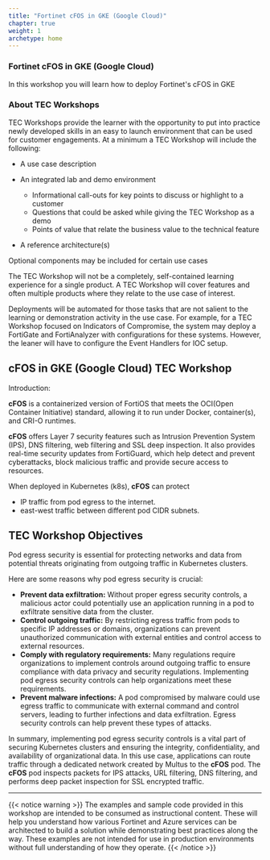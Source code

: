 ```yaml
---
title: "Fortinet cFOS in GKE (Google Cloud)"
chapter: true
weight: 1
archetype: home
---
```


### Fortinet cFOS in GKE (Google Cloud)

In this workshop you will learn how to deploy Fortinet's cFOS in GKE

### About TEC Workshops

TEC Workshops provide the learner with the opportunity to put into practice newly developed skills in an easy to launch environment that can be used for customer engagements. At a minimum a TEC Workshop will include the following:

* A use case description
* An integrated lab and demo environment

  * Informational call-outs for key points to discuss or highlight to a customer
  * Questions that could be asked while giving the TEC Workshop as a demo
  * Points of value that relate the business value to the technical feature
* A reference architecture(s)

Optional components may be included for certain use cases

The TEC Workshop will not be a completely, self-contained learning experience for a single product. A TEC Workshop will cover features and often multiple products where they relate to the use case of interest.  

Deployments will be automated for those tasks that are not salient to the learning or demonstration activity in the use case. For example, for a TEC Workshop focused on Indicators of Compromise, the system may deploy a FortiGate and FortiAnalyzer with configurations for these systems. However, the leaner will have to configure the Event Handlers for IOC setup.  

## cFOS in GKE (Google Cloud) TEC Workshop

Introduction:

**cFOS** is a containerized version of FortiOS that meets the OCI(Open Container Initiative) standard, allowing it to run under Docker, container(s), and CRI-O runtimes.

**cFOS** offers Layer 7 security features such as Intrusion Prevention System (IPS), DNS filtering, web filtering and SSL deep inspection. It also provides real-time security updates from FortiGuard, which help detect and prevent cyberattacks, block malicious traffic and provide secure access to resources.

When deployed in Kubernetes (k8s), **cFOS** can protect 
  * IP traffic from pod egress to the internet.
  * east-west traffic between different pod CIDR subnets. 

## TEC Workshop Objectives

Pod egress security is essential for protecting networks and data from potential threats originating from outgoing traffic in Kubernetes clusters. 

Here are some reasons why pod egress security is crucial:

* **Prevent data exfiltration:** Without proper egress security controls, a malicious actor could potentially use an application running in a pod to exfiltrate sensitive data from the cluster.
* **Control outgoing traffic:** By restricting egress traffic from pods to specific IP addresses or domains, organizations can prevent unauthorized communication with external entities and control access to external resources.
* **Comply with regulatory requirements:** Many regulations require organizations to implement controls around outgoing traffic to ensure compliance with data privacy and security regulations. Implementing pod egress security controls can help organizations meet these requirements.
* **Prevent malware infections:** A pod compromised by malware could use egress traffic to communicate with external command and control servers, leading to further infections and data exfiltration. Egress security controls can help prevent these types of attacks. 

In summary, implementing pod egress security controls is a vital part of securing Kubernetes clusters and ensuring the integrity, confidentiality, and availability of organizational data. In this use case, applications can route traffic through a dedicated network created by Multus to the **cFOS** pod. The **cFOS** pod inspects packets for IPS attacks, URL filtering, DNS filtering, and performs deep packet inspection for SSL encrypted traffic.

***

{{< notice warning >}}
The examples and sample code provided in this workshop are intended to be consumed as instructional content. These will help you understand how various Fortinet and Azure services can be architected to build a solution while demonstrating best practices along the way. These examples are not intended for use in production environments without full understanding of how they operate.
{{< /notice >}}